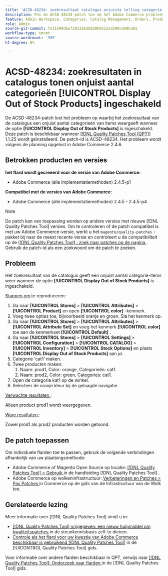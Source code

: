 ```yaml
---
title: 'ACSD-48234: zoekresultaat catalogus onjuiste telling categorie-items indien [!UICONTROL Display Out of Stock Products] ingeschakeld'
description: Pas de ACSD-48234-patch toe om het Adobe Commerce-probleem op te lossen waarbij het zoekresultaat van de catalogus een onjuist aantal categorieën van items weergeeft wanneer de optie [!UICONTROL Display Out of Stock Products] is ingeschakeld.
feature: Admin Workspace, Categories, Catalog Management, Orders, Products, Search
role: Admin
source-git-commit: fe11599dbef283326db029b0312ad290cde0ba0a
workflow-type: tm+mt
source-wordcount: '385'
ht-degree: 0%

---
```


# ACSD-48234: zoekresultaten in catalogus tonen onjuist aantal categorieën **[!UICONTROL Display Out of Stock Products]** ingeschakeld

De ACSD-48234-patch lost het probleem op waarbij het zoekresultaat van de catalogus een onjuist aantal categorieën van items weergeeft wanneer de optie **[!UICONTROL Display Out of Stock Products]** is ingeschakeld. Deze patch is beschikbaar wanneer [[!DNL Quality Patches Tool (QPT)] ](https://experienceleague.adobe.com/nl/docs/commerce-knowledge-base/kb/announcements/commerce-announcements/magento-quality-patches-released-new-tool-to-self-serve-quality-patches) 1.1.25 wordt geïnstalleerd. De patch-id is ACSD-48234. Het probleem wordt volgens de planning opgelost in Adobe Commerce 2.4.6.


## Betrokken producten en versies

**het flard wordt gecreeerd voor de versie van Adobe Commerce:**
* Adobe Commerce (alle implementatiemethoden) 2.4.5-p1

**Compatibel met de versies van Adobe Commerce:**
* Adobe Commerce (alle implementatiemethoden) 2.4.5 - 2.4.5-p4

>[!NOTE]
>
>De patch kan van toepassing worden op andere versies met nieuwe [!DNL Quality Patches Tool] versies. Om te controleren of de patch compatibel is met uw Adobe Commerce-versie, werkt u het `magento/quality-patches` -pakket bij naar de meest recente versie en controleert u de compatibiliteit op de [[!DNL Quality Patches Tool] : zoek naar patches op de pagina ](https://experienceleague.adobe.com/tools/commerce-quality-patches/index.html?lang=nl-NL) . Gebruik de patch-id als een zoekwoord om de patch te zoeken.

## Probleem

Het zoekresultaat van de catalogus geeft een onjuist aantal categorie-items weer wanneer de optie **[!UICONTROL Display Out of Stock Products]** is ingeschakeld.

<u> Stappen om </u> te reproduceren:

1. Ga naar **[!UICONTROL Stores]** > **[!UICONTROL Attributes]** > **[!UICONTROL Product]** en open **[!UICONTROL color]** -kenmerk.
1. Voeg twee opties toe, bijvoorbeeld oranje en groen. Sla het kenmerk op.
1. Ga naar **[!UICONTROL Stores]** > **[!UICONTROL Attributes]** > **[!UICONTROL Attribute Set]** en voeg het kenmerk **[!UICONTROL color]** toe aan de kenmerkset **[!UICONTROL Default]** .
1. Ga naar **[!UICONTROL Stores]** > **[!UICONTROL Settings]** > **[!UICONTROL Configuration]** > **[!UICONTROL CATALOG]** > **[!UICONTROL Inventory]** > **[!UICONTROL Stock Options]** en plaats **[!UICONTROL Display Out of Stock Products]** aan _ja_.
1. Categorie &#39;cat1&#39; maken.
1. Twee producten maken:
   1. Naam: prod1, Color: orange, Categorieën: cat1.
   1. Naam: prod2, Color: green, Categories: cat1.
1. Open de categorie kat1 op de winkel.
1. Selecteer de oranje kleur bij de gelaagde navigatie.

<u> Verwachte resultaten </u>:

Alleen product prod1 wordt weergegeven.

<u> Ware resultaten </u>:

Zowel prod1 als prod2 producten worden getoond.

## De patch toepassen

Om individuele flarden toe te passen, gebruik de volgende verbindingen afhankelijk van uw plaatsingsmethode:

* Adobe Commerce of Magento Open Source op locatie: [[!DNL Quality Patches Tool]  > Gebruik ](/help/tools/quality-patches-tool/usage.md) in de handleiding [!DNL Quality Patches Tool] .
* Adobe Commerce op wolkeninfrastructuur: [ Verbeteringen en Patches > Pas Patches ](https://experienceleague.adobe.com/docs/commerce-cloud-service/user-guide/develop/upgrade/apply-patches.html?lang=nl-NL) in Commerce op de gids van de Infrastructuur van de Wolk toe.

## Gerelateerde lezing

Meer informatie over [!DNL Quality Patches Tool] vindt u in:

* [[!DNL Quality Patches Tool]  vrijgegeven: een nieuw hulpmiddel om kwaliteitspatches ](https://experienceleague.adobe.com/nl/docs/commerce-knowledge-base/kb/announcements/commerce-announcements/magento-quality-patches-released-new-tool-to-self-serve-quality-patches) in de steunkennisbasis zelf-te dienen.
* [ Controle als het flard voor uw kwestie van Adobe Commerce beschikbaar is gebruikend  [!DNL Quality Patches Tool]](/help/tools/quality-patches-tool/patches-available-in-qpt/check-patch-for-magento-issue-with-magento-quality-patches.md) in de [!UICONTROL Quality Patches Tool] gids.


Voor informatie over andere flarden beschikbaar in QPT, verwijs naar [[!DNL Quality Patches Tool]: Onderzoek naar flarden ](https://experienceleague.adobe.com/tools/commerce-quality-patches/index.html?lang=nl-NL) in de [!DNL Quality Patches Tool] gids.
